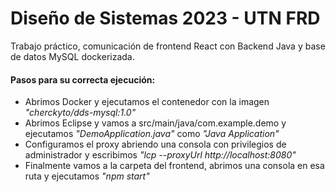 # Diseño de Sistemas 2023 - UTN FRD

Trabajo práctico, comunicación de frontend React con Backend Java y base de datos MySQL dockerizada.

#### Pasos para su correcta ejecución:

- Abrimos Docker y ejecutamos el contenedor con la imagen <i>"cherckyto/dds-mysql:1.0"</i>
- Abrimos Eclipse y vamos a src/main/java/com.example.demo y ejecutamos <i>"DemoApplication.java"</i> como <i>"Java Application"</i>
- Configuramos el proxy abriendo una consola con privilegios de administrador y escribimos <i>"lcp --proxyUrl http://localhost:8080"</i>
- Finalmente vamos a la carpeta del frontend, abrimos una consola en esa ruta y ejecutamos <i>"npm start"</i>